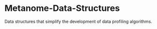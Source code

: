 # Metanome-Data-Structures

Data structures that simplify the development of data profiling algorithms.
